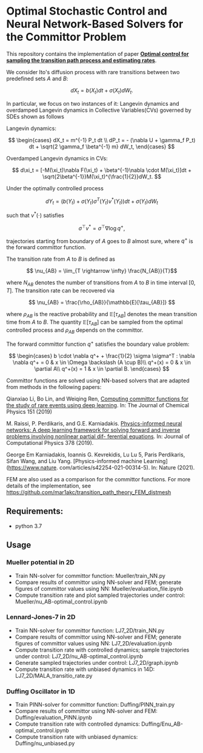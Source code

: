 # Optimal Stochastic Control and Neural Network-Based Solvers for the Committor Problem
<!-- # Optimal control for sampling the transition path process and estimating rates -->

This repository contains the implementation of paper **[Optimal control for sampling the transition path process and estimating rates](https://arxiv.org/abs/2305.17112)**. 

We consider Ito's diffusion process with rare transitions between two predefined sets $A$ and $B$:

$$ dX_t = b(X_t) dt + \sigma(X_t) dW_t. $$

In particular, we focus on two instances of it: Langevin dynamics and overdamped Langevin dynamics in Collective Variables(CVs) governed by 
SDEs shown as follows

Langevin dynamics: 

$$ \begin{cases}
        dX_t = m^{-1} P_t dt \\
        dP_t = - (\nabla U + \gamma_f P_t) dt + \sqrt{2 \gamma_f \beta^{-1} m} dW_t,
    \end{cases} $$
    
Overdamped Langevin dynamics in CVs: 

$$ d\xi_t = [-M(\xi_t)\nabla F(\xi_t) + \beta^{-1}\nabla \cdot M(\xi_t)]dt + \sqrt{2\beta^{-1}}M(\xi_t)^{\frac{1}{2}}dW_t. $$

Under the optimally controlled process

$$ dY_t = (b(Y_t) + \sigma(Y_t) \sigma^T(Y_t) v^*(Y_t)) dt + \sigma(Y_t) dW_t $$

such that $v^*(\cdot)$ satisfies

$$ \sigma^\top v^* = \sigma^\top \nabla \log q^+,$$

trajectories starting from boundary of $A$ goes to $B$ almost sure, where $q^+$ is the forward committor function. 

The transition rate from $A$ to $B$ is defined as

$$ \nu_{AB} = \lim_{T \rightarrow \infty} \frac{N_{AB}}{T}$$

where $N_{AB}$ denotes the number of transitions from $A$ to $B$ in time interval $[0,T]$. The transition rate can be recovered via

$$ \nu_{AB} = \frac{\rho_{AB}}{\mathbb{E}[\tau_{AB}]} $$

where $\rho_{AB}$ is the reactive probability and $\mathbb{E}[\tau_{AB}]$ denotes the mean transition time from $A$ to $B$. The quantity $\mathbb{E}[\tau_{AB}]$ can be sampled from the optimal controlled process and $\rho_{AB}$ depends on the committor.

The forward committor function $q^+$ satisfies the boundary value problem:

$$ \begin{cases}
b \cdot \nabla q^+ + \frac{1}{2} \sigma \sigma^T : \nabla \nabla q^+  = 0 & x \in \Omega \backslash (A \cup B)\\
q^+(x) = 0 & x \in \partial A\\
q^+(x) = 1 & x \in \partial B.
\end{cases} $$

Committor functions are solved using NN-based solvers that are adapted from methods in the following papers:

Qianxiao Li, Bo Lin, and Weiqing Ren, [Computing committor functions for the study of rare events using deep learning](https://aip.scitation.org/doi/10.1063/1.5110439). In: The Journal of Chemical Physics 151 (2019)

M. Raissi, P. Perdikaris, and G.E. Karniadakis. [Physics-informed neural networks: A deep
learning framework for solving forward and inverse problems involving nonlinear partial dif-
ferential equations](https://doi.org/https://doi.org/10.1016/j.jcp.2018.10.045). In: Journal of Computational Physics 378 (2019).

George Em Karniadakis, Ioannis G. Kevrekidis, Lu Lu 5, Paris Perdikaris, Sifan Wang, and Liu
Yang. [Physics-informed machine Learning](https://www.nature.
com/articles/s42254-021-00314-5). In: Nature (2021).

FEM are also used as a comparison for the committor functions. For more details of the implementation, see https://github.com/mar1akc/transition_path_theory_FEM_distmesh

## Requirements:
- python 3.7

## Usage

### Mueller potential in 2D
- Train NN-solver for committor function: Mueller/train_NN.py
- Compare results of committor using NN-solver and FEM; generate figures of committor values using NN: Mueller/evaluation_file.ipynb
- Compute transition rate and plot sampled trajectories under control: Mueller/nu_AB-optimal_control.ipynb

### Lennard-Jones-7 in 2D
- Train NN-solver for committor function: LJ7_2D/train_NN.py
- Compare results of committor using NN-solver and FEM; generate figures of committor values using NN: LJ7_2D/evaluation.ipynb
- Compute transition rate with controlled dynamics; sample trajectories under control: LJ7_2D/nu_AB-optimal_control.ipynb
- Generate sampled trajectories under control: LJ7_2D/graph.ipynb
- Compute transition rate with unbiased dynamics in 14D: LJ7_2D/MALA_transitio_rate.py

### Duffing Oscillator in 1D
- Train PINN-solver for committor function: Duffing/PINN_train.py
- Compare results of committor using NN-solver and FEM: Duffing/evaluation_PINN.ipynb
- Compute transition rate with controlled dynamics: Duffing/Enu_AB-optimal_control.ipynb
- Compute transition rate with unbiased dynamics: Duffing/nu_unbiased.py

